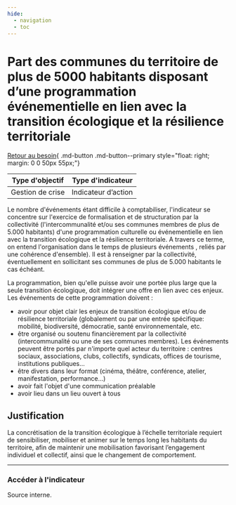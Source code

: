 ```yaml
---
hide:
  - navigation
  - toc
---
```


# Part des communes du territoire de plus de 5000 habitants disposant d’une programmation événementielle en lien avec la transition écologique et la résilience territoriale 


[Retour au besoin](https://konsilion.github.io/diag360/pages/besoins/be1){ .md-button .md-button--primary style="float: right; margin: 0 0 50px 55px;"}

|Type d'objectif|Type d'indicateur|
|--|--|
|Gestion de crise|Indicateur d’action|

Le  nombre  d'événements  étant  difficile à comptabiliser, l'indicateur se concentre sur l'exercice  de  formalisation  et  de  structuration  par  la  collectivité  (l'intercommunalité et/ou  ses  communes  membres  de  plus  de  5.000  habitants)  d'une  programmation  culturelle  ou  événementielle  en  lien  avec  la  transition  écologique  et  la  résilience territoriale.  A  travers  ce  terme,  on  entend  l'organisation  dans  le  temps  de plusieurs événements  ,  reliés  par  une  cohérence  d'ensemble).  Il  est  à  renseigner  par  la collectivité, éventuellement en sollicitant ses communes de plus de 5.000 habitants le cas échéant.

La  programmation,  bien  qu'elle  puisse  avoir  une  portée  plus  large  que  la  seule transition écologique, doit intégrer une offre en lien avec ces enjeux. Les événements de cette programmation doivent :  
* avoir  pour  objet  clair  les  enjeux  de  transition  écologique  et/ou  de  résilience territoriale  (globalement  ou  par  une entrée spécifique: mobilité, biodiversité, démocratie, santé environnementale, etc. 
* être  organisé ou soutenu financièrement par la collectivité (intercommunalité ou une de ses communes membres). Les événements peuvent être portés par n'importe  quel  acteur  du  territoire  :  centres  sociaux,  associations,  clubs, collectifs, syndicats, offices de tourisme, institutions publiques…   
* être  divers  dans  leur  format  (cinéma,  théâtre,  conférence,  atelier, manifestation, performance…) 
* avoir fait l'objet d'une communication préalable  
* avoir lieu dans un lieu ouvert à tous  

## Justification

La  concrétisation  de  la  transition  écologique  à  l’échelle  territoriale  requiert  de sensibiliser,  mobiliser  et  animer  sur  le  temps  long les habitants du territoire, afin de maintenir une mobilisation favorisant l’engagement individuel et collectif, ainsi que le 
changement de comportement.  

---

### Accéder à l'indicateur

Source interne.